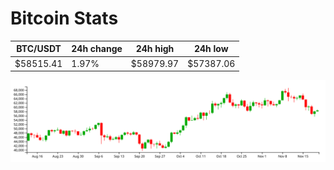 # Bitcoin Stats

BTC/USDT|24h change|24h high|24h low|
|---|---|---|---|
|$58515.41|1.97%|$58979.97|$57387.06|

<img src="./chart.svg">
